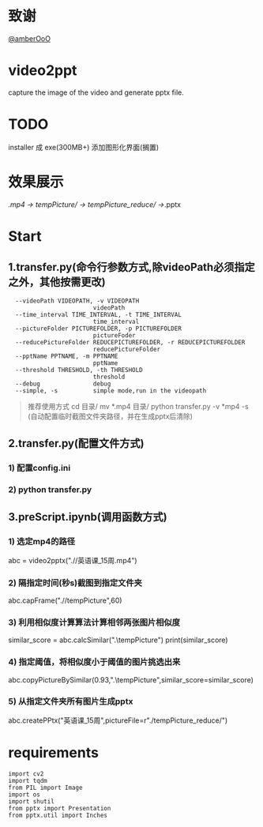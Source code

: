 # 致谢
[@amberOoO](https://github.com/amberOoO)
# video2ppt
capture the image of the video and generate pptx file.

# TODO
installer 成 exe(300MB+)
添加图形化界面(搁置)

# 效果展示
*.mp4 -> tempPicture/ -> tempPicture_reduce/ ->*.pptx

# Start
## 1.transfer.py(命令行参数方式,除videoPath必须指定之外，其他按需更改)
```
  --videoPath VIDEOPATH, -v VIDEOPATH
                        videoPath
  --time_interval TIME_INTERVAL, -t TIME_INTERVAL
                        time_interval
  --pictureFolder PICTUREFOLDER, -p PICTUREFOLDER
                        pictureFoder
  --reducePictureFolder REDUCEPICTUREFOLDER, -r REDUCEPICTUREFOLDER
                        reducePictureFolder
  --pptName PPTNAME, -m PPTNAME
                        pptName
  --threshold THRESHOLD, -th THRESHOLD
                        threshold
  --debug               debug
  --simple, -s          simple mode,run in the videopath
```
> 推荐使用方式
cd 目录/
mv *.mp4 目录/
python transfer.py -v *mp4 -s (自动配置临时截图文件夹路径，并在生成pptx后清除)

## 2.transfer.py(配置文件方式)
### 1) 配置config.ini
### 2) python transfer.py

## 3.preScript.ipynb(调用函数方式)
### 1) 选定mp4的路径
abc = video2pptx(".//英语课_15周.mp4")
### 2) 隔指定时间(秒s)截图到指定文件夹
abc.capFrame(".//tempPicture",60)
### 3) 利用相似度计算算法计算相邻两张图片相似度
similar_score = abc.calcSimilar(".\\tempPicture")
print(similar_score)
### 4) 指定阈值，将相似度小于阈值的图片挑选出来
abc.copyPictureBySimilar(0.93,".\\tempPicture",similar_score=similar_score)
### 5) 从指定文件夹所有图片生成pptx
abc.createPPtx("英语课_15周",pictureFile=r"./tempPicture_reduce/")





# requirements
```
import cv2
import tqdm
from PIL import Image
import os
import shutil
from pptx import Presentation
from pptx.util import Inches
```
